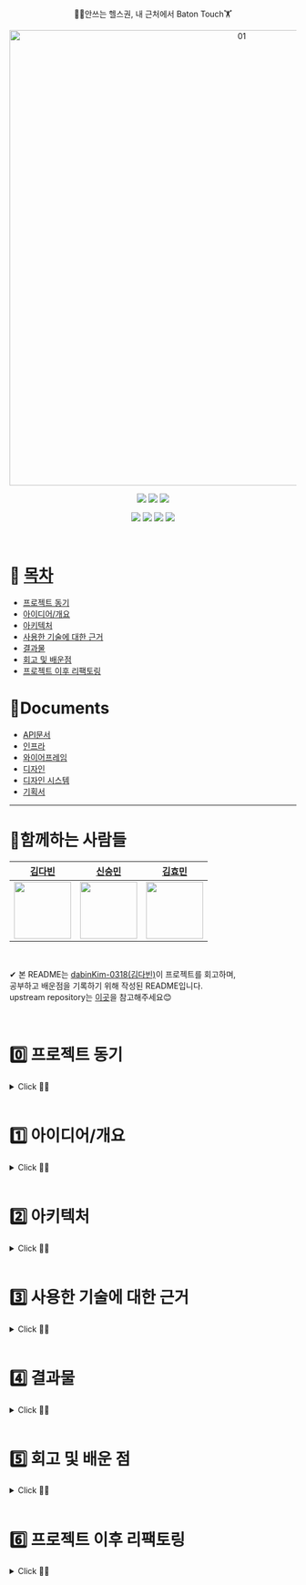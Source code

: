 <br />
<p align='center'>
🏋️‍♀️안쓰는 헬스권, 내 근처에서 Baton Touch🏋️‍
 </p>

 
<p align='center'>
<img width="800" alt="01" src="https://user-images.githubusercontent.com/84564695/186646495-fda84301-59b8-4707-838c-22c72eac14a9.png">
 </p>
 

<p align='center'>
    <img src="https://img.shields.io/badge/kotlin-v1.6.21-blue?logo=kotlin"/>
    <img src="https://img.shields.io/badge/Retrofit2-v2.9.0-green?logo=Retrofit2"/>
    <img src="https://img.shields.io/badge/Hilt-v2.40.5-yellow?logo=Hilt"/>
 </p>
<p align='center'>
    <img src="https://img.shields.io/badge/Moshi-v1.12.0-brightgreen?logo=Moshi"/>
    <img src="https://img.shields.io/badge/Lifecycle-v2.4.1-blue?logo=Lifecycle"/>
    <img src="https://img.shields.io/badge/OkHttp-v4.9.2-orange?logo=OkHttp"/>
    <img src="https://img.shields.io/badge/Timber-v5.0.1-blue?logo=Ttimber">
</p>

<br>


# 📌 [목차](#index) <a name = "index"></a>

- [프로젝트 동기](#reason)
- [아이디어/개요](#outline)
- [아키텍처](#structure)
- [사용한 기술에 대한 근거](#why)
- [결과물](#outputs)
- [회고 및 배운점](#learn)
- [프로젝트 이후 리팩토링](#update)

# 📌Documents
- [API문서](https://baton.yonghochoi.com/search/swagger-ui/#/)  
- [인프라](https://yongho.gitbook.io/baton/) 
- [와이어프레임](https://www.figma.com/file/P0YfFNnvjwTpKJqDC4epC8/%F0%9F%A4%9D%EB%94%94%ED%94%84%EB%A7%8C_6%EC%A1%B0-%EB%B0%94%ED%86%B5?node-id=14430%3A3)
- [디자인](https://www.figma.com/file/P0YfFNnvjwTpKJqDC4epC8/%F0%9F%A4%9D%EB%94%94%ED%94%84%EB%A7%8C_6%EC%A1%B0-%EB%B0%94%ED%86%B5?node-id=15658%3A18578)  
- [디자인 시스템](https://www.figma.com/file/P0YfFNnvjwTpKJqDC4epC8/%F0%9F%A4%9D%EB%94%94%ED%94%84%EB%A7%8C_6%EC%A1%B0-%EB%B0%94%ED%86%B5?node-id=1901%3A31812) 
- [기획서](https://www.notion.so/depromeet/03-26-3b658740d7084b65b393520fff67f34a)

***

# 📌함께하는 사람들

| [김다빈](https://github.com/dabinKim-0318)                | [신승민](https://github.com/greedy0110)                | [김효민](https://github.com/HyomK)                | 
| ------------------------------------------------------- | -------------------------------------------------------- | --------------------------------------------------------- |
| <img src="https://user-images.githubusercontent.com/84564695/190450439-e798897d-8049-421e-b54c-919a582a6c5d.png" width="100"> | <img src="https://avatars.githubusercontent.com/u/16049092?v=4" width="100"> | <img src="https://avatars.githubusercontent.com/u/78139690?v=4" width="100"> | 

<br />

✔ 본 README는 [dabinKim-0318(김다빈)](https://github.com/dabinKim-0318)이 프로젝트를 회고하며,      
공부하고 배운점을 기록하기 위해 작성된 README입니다.    
upstream repository는 [이곳](https://github.com/depromeet/Baton)을 참고해주세요😊    


<br />

# 0️⃣ 프로젝트 동기 <a name = "reason"></a>
<details>
   <summary> Click 🙋‍♀️</summary>
<br />



프로젝트를 할 때마다 실제 현업에서 사용되는 기술을 프로젝트에 적용해보고,   
현업 개발자분의 코드리뷰를 통해 한걸음 더 성장하고 싶다는 생각을 했습니다.   
그래서 대학생과 현업자가 협업하는 동아리 ‘디프만’에서 안드로이드 개발자로 참여했습니다.      
개발자로서의 마인드셋, 더 좋은 코드를 짜기 위한 방법 등 프로젝트를 시작하기 전보다  
훨씬 많이 배우고 좋은 사람들도 알아갈 수 있었던 소중한 시간이었습니다.  

 </details>

<br>

# 1️⃣ 아이디어/개요 <a name = "outline"></a>

<details>
   <summary> Click 🙋‍♀️</summary>
<br />
   
![Menu tree](https://user-images.githubusercontent.com/84564695/186642867-5df08cb4-8015-4c64-ada0-76e9e1a772d4.png)


바통은, 사용하지 않는 회원권은 빠르게 판매하고  
평소 눈여겨 보던 우리 동네 헬스장 회원권을 저렴한 가격에 양도받을 수 있는 서비스 입니다.

현재 제공 되는 4가지 핵심 기능은 다음과 같습니다.

✔ 우리 동네 매물 보기: 집, 회사 근처에 올라온 PT/필라테스/요가 등의 양도권 매물을 확인합니다.    
✔ 판매글 등록하기: 헬스장 위치, 분위기, 옵션 등 구매자가 자주 묻는 정보를 일일이 작성하지 않고 태그를 통해 쉽게 등록합니다.  
✔ 맞춤형 검색필터: 원하는 기간, 가격, 헬스장 정보까지 설정하고, 원하는 회원권을 빠르게 찾아볼 수 있습니다.  
✔ 문의하고 구매하기: 딱맞는 매물을 찾았다면 판매자에게 문의하고 양도권을 구매할 수 있습니다.   


</details>

<br>

# 2️⃣ 아키텍처  <a name = "structure"></a>

<details>
   <summary> Click 🙋‍♀️</summary>
<br />

### ✔ 안드로이드 권장 아키텍쳐
<p align='center'>
 <img width="500" src = "https://user-images.githubusercontent.com/84564695/185730946-f5577906-2be8-4f9c-9b2b-1b40a3f38a15.png" />
 </p>

안드로이드 공식문서에서 [권장 앱 아키텍쳐 다이어그램](https://developer.android.com/jetpack/guide?hl=ko)이 달라진 걸 알게되었습니다. 팀원끼리 프로젝트 아키텍쳐에 대해 논의했고, 모바일 앱 사용자 환경을 올바르게 제공하기 위해 안드로이드 권장 아키텍쳐를 공부하고 프로젝트에 적용하기로 했습니다.  data / domain / presentation 로 layer를 나누고 패키징을 통해 관심사를 분리했습니다.  특히 권장 아키텍쳐에서 강조하는 2가지 원칙인 "UI 기반 클래스를 가볍게 하기",  "UI와 Model(모델)을 분리하기" 규칙을 잘 지키고 있는가?를 생각하며 설계하기 위해 노력했습니다. 디자인 패턴으로는, Repository Pattern 을 사용해 DataSource 캡슐화했습니다. ViewModel, LiveData 등의 Jetpack Component를 활용해 UI Controller의 과도한 책임을 막고 역할을 분리했습니다.

<p align='center'>
 <img width="900" src = "https://user-images.githubusercontent.com/84564695/187017988-ac6d085d-e9b9-4ffd-81f5-f4d64f44fade.png" />
 </p>
이전 프로젝트에서는 단순히 MVVM을 "사용"했다는 것에 그쳤던 것 같았습니다. 그래서 바통 프로젝트에서는 안드로이드 공식문서를 보고 제 나름의 언어로 해석하고 이해하며 세부적인 항목까지 공부해보고 싶다는 생각이 들었고, 아키텍쳐의 중요 개념들을 조직화하고 정리해봤습니다. 특히 UI Layer 구조, UI Layer에서 사용되는 단어의 개념을 깊게 고찰하고 고민했던 부분이 가장 기억에 남습니다. "stateHolders"는 UI State를 생성하는 역할을 하며 공식문서에서 ViewModel을 예로 들고 있습니다. "ViewModel은 StateHolders이다" 와 같은 단어의 개념을 아는게 사소한 일이라고 생각했습니다. 하지만 ViewModel안에서 정의될 UI state 개념과도 관련이 있어 전체적인 구조를 이해하는 데 매우 중요하고 개발자들 사이에서의 커뮤니케이션을 위해서도 반드시 숙지하고 있어야 하는 부분이라는 걸 깨달았습니다. 

</br>


### ✔ 멀티모듈을 도입한 이유 
<p align='center'>
<img width="600" src = "https://user-images.githubusercontent.com/84564695/185730960-5b22e438-97b3-4e79-a6a9-36333cfa9a73.png" />   

 </p>
 
</br>

 바통 프로젝트는 MutiModule (app, map, chatting, bds)로 구성되어있습니다.  "사용하지 않는 회원권은 빠르게 판매하고 평소 눈여겨 보던 우리 동네 헬스장 회원권을 저렴한 가격에 양도할 수 있는 서비스"라는 아이디어가 나온 이후 1차 MVP에 대해 논의하던 중 서비스가 커지면 매장 사장님들이 직접 회원권을 등록하는 "사장님 전용 바통앱"으로 확장할 수 있겠다는 의견이 있었습니다. 기존 바통 앱의 기능들을 모듈로 분리하면 이후 사장님 전용 바통앱에서도 해당 모듈들을 재사용할 수 있을 것이라 생각했고, 안드로이드 팀원들에게 멀티모듈을 도입해 보자고 제안했습니다. 감사하게도 팀원들이 흔쾌히 동의해주었고 회의를 통해 바통이 제공하는 기능을 나눠보았을 때, 크게 매장을 찾기 위한 지도, 양도권 문의, 디자인 시스템이라는 3가지 기능으로 분리할 수 있었습니다. 해당 기능들은 사장님 전용 바통 앱에서도 이용될 가능성이 있었기 때문에 app, map, chatting, bds 모듈로 분리해보기로 했습니다. 부가적으로 멀티모듈이 가진 장점 중 각 기능별 의존성을 줄이고 독립된 작업이 가능하다는 효과도 얻을 수 있었습니다. 결론적으로 app모듈이 map, chatting, bds 모듈에 의존하는 바통 아키텍쳐를 완성시킬 수 있었습니다.

<br>

#### 👉공부하며 작성했던 블로그 포스팅입니다!
| Bolg Link | 
| ------ |
| [[안드로이드 공식문서 파헤치기] 클린 아키텍쳐의 모든 것!](https://url.kr/8m15qg) | 
| [[안드로이드] 멀티모듈](https://url.kr/8m15qg) | 


</details>

<br>

# 3️⃣ 사용한 기술에 대한 근거  <a name = "why"></a>

<details>
   <summary> Click 🙋‍♀️</summary>
<br />

#### 👉각 Stack의 링크를 클릭하시면 공부하며 작성했던 포스팅으로 이동합니다!

| Category | Stack  | Reason |
|:---|:---|:---|
| Jetpack Components |[LiveData](https://velog.io/@dabin/%EC%95%88%EB%93%9C%EB%A1%9C%EC%9D%B4%EB%93%9C-%EA%B3%B5%EC%8B%9D%EB%AC%B8%EC%84%9C-%ED%8C%8C%ED%97%A4%EC%B9%98%EA%B8%B0-LiveData%EC%9D%98-%EB%AA%A8%EB%93%A0-%EA%B2%83) | 최신 data가 생명주기에 따라 자동으로 업데이트 되도록하기 위해 LiveData를 사용했습니다  |
|  |StateFlow | 검색 결과 data를 지속적으로 collect하기 위해 사용했습니다. 하지만 StateFlow를 제대로 알고 사용할 수 있는 수준은 아닙니다.  Rxjava, Flow에 대한 공부가 선행되어야 한다고 생각해서  "잘 모르지만 동작하니 그냥 넘어갔던 부분"들을 제대로 공부하기 위해 프로젝트가 끝나고 하나씩 정리하고 있습니다. 해당 부분을 먼저 공부하고 StateFlow의 장단점, 동작원리 등을 깊게 공부할 계획입니다  |
| |[ViewModel](https://velog.io/@dabin/%EC%95%88%EB%93%9C%EB%A1%9C%EC%9D%B4%EB%93%9CviewModel-%EC%83%9D%EC%84%B1%EC%97%90-%EB%8C%80%ED%95%9C-%EA%B3%A0%EC%B0%B0) | 인스턴스가 소멸된 후 다시 onCreate 가 호출되며 인스턴스로 새로 생성되어도 데이터가 초기화되지 않도록 ViewModel을 사용했습니다. onSaveInstanceState()로 UI Data를 저장할 수도 있었겠지만, 대량의 UI Data를 복원하기에 적합하지 않다고 판단했습니다. 또한 서버, 데이터베이스에 접근하는 코드를 UI Controller와 분리하기 위해 ViewModel을 사용했습니다.
| |[DataBinding](https://velog.io/@dabin/%EC%95%88%EB%93%9C%EB%A1%9C%EC%9D%B4%EB%93%9CDataBinding) | findViewById 메서드에 비해, null safety, type safety 부분에서 장점이 있는 DataBinding을 사용했습니다. ViewBinding이 DataBinding보다 퍼포먼스 효율, 용량 측면에서 장점이 있지만 DataBinding은 ViewBinding역할을 할 수 있을 뿐더러, 레이아웃에서 데이터 연결 작업을 통한 역할 분리를 위해 DataBinding을 선택했습니다. |
| Dependency Injection | Hilt | 클래스간 결합도를 낮추고 원활한 리팩토링을 위해 DI를 적용했습니다. ViewModel에 대한 의존성 주입을 구현하기 편리하고 각 컴포넌트의 라이프 사이클을 자동으로 관리해주는 Hilt를 DI Framework로 활용했습니다. Hilt가 Dagger2를 기반으로 만들어졌기 때문에 Hilt에 대한 이해를 높이기 위해 Dagger2도 함께 공부할 계획입니다 |
| Network | [Retrofit2](https://velog.io/@dabin/%EC%95%88%EB%93%9C%EB%A1%9C%EC%9D%B4%EB%93%9C-Android-%ED%86%B5%EC%8B%A0-%EB%9D%BC%EC%9D%B4%EB%B8%8C%EB%9F%AC%EB%A6%AC%EC%9D%98-%EC%97%AD%EC%82%AC#%EA%B3%B5%EB%B6%80%EB%B0%B0%EA%B2%BD) | 안드로이드 통신 라이브러리의 역사를 공부하면서 Deprecated된 라이브러리들과(HttpClient 등) Volley, OkHttp, Retrofit의 장단점을 비교하며 공부했습니다. 그 결과 개인적으로는 Annotation으로 HTTP 메소드를 정의해서 사용하는 Retrofit이 전체 구조를 파악하기 더 좋은 것 같아 Retrofit을 선택했습니다. JSON을 파싱해주는 Converter 연동을 지원해주기 때문에 Moshi 라이브러리와 함께 사용하기 위해 선택했습니다.    |
|  |[OkHttp3](https://velog.io/@dabin/%EC%95%88%EB%93%9C%EB%A1%9C%EC%9D%B4%EB%93%9C-Android-%ED%86%B5%EC%8B%A0-%EB%9D%BC%EC%9D%B4%EB%B8%8C%EB%9F%AC%EB%A6%AC%EC%9D%98-%EC%97%AD%EC%82%AC#android-%ED%86%B5%EC%8B%A0-%EB%9D%BC%EC%9D%B4%EB%B8%8C%EB%9F%AC%EB%A6%AC%EC%9D%98-%EC%97%AD%EC%82%AC) |  Intercepter를 통해 API가 통신되는 모든 활동을 모니터링하고, 서버 통신 시간을 조절하기 위해 사용했습니다. 또한 Retrofit2을 사용했기 때문에, Retrofit2가 의존하는 OkHttp3를 함께 사용하는게 좋겠다고 생각했습니다. |
| Asynchronous Processing | Coroutine | api요청 시 비동기 처리를 하기 위해 Coroutine을 사용했습니다. 구글에서 권장하는 비동기 처리 방식이기도 하고, 직관적인 함수 사용을 통해 코드의 가독성도 높일 수 있었습니다 |
| Third Party Library |  Glide | 이미지를 빠르고 효율적으로 불러올 수 있게 도와주는 Glide를 사용했습니다. 하지만 단순히 Glide가 메이저하게 사용된다는 이유로 해당 라이브러리를 고민없이 선택했다는 점에서 스스로에게 아쉬움이 남습니다. 프로젝트 이후, 이미지 처리를 위한 사전 개념인 Bitmap, Cache처리 등을 함께 하면서 Glide의 동작원리, 장단점 등을 꼼꼼히 공부할 계획입니다.  |
|  |Moshi |  JSON convert를 위해 Moshi를 사용했습니다. 기존 프로젝트에선 Gson을 사용했는데 Moshi가 제공하는 부가적 기능(JSON 문서를 읽는 중 오류가 발생하거나 형식이 잘못된 경우 java.io.IOException 발생, 타입 포맷과 일치하지 않으면 JsonDataException이 발생)이 매우 편리하다고 느껴 Moshi를 선택했습니다 |
|  |Balloon | tooltip을 간단하게 구현하기 위해 Balloon 라이브러리를 사용했습니다. 사용자가 정의한 layout을 background로 사용할 수 있어 선택했습니다  |
|  |Flexbox | 복잡한 연결관계 없이 view의 순서를 유연하게 배치하기 위해 Flexbox Layout을 사용했습니다.  |
|  | Social Login | 사용자의 회원가입 과정의 번거로움을 피하기 위해 네이버, 카카오 SDK를 사용해 소셜 로그인을 구현했습니다. |
|  | Lottie | 스플래시 화면에서 애니메이션 처리가 필요했고, 고품질 애니메이션을 처리할 때 발생할 수 있는 OOM을 피하기 위해 애니메이션 라이브러리를 사용하기로 결정했습니다. 그중 백터 기반이라 용량이 적고 적용이 간단한 Lottie라이브러리를 활용했습니다. |
|  |Timber | 릴리즈 버전에서 로그를 출력하지 않고, 태그를 별도로 입력하지 않아도 되는 Timber을 사용해 Log를 남겼습니다 |
| CI/CD | GitHub Action| Github Action으로 Build 과정을 검사했습니다. develop 브랜치로 병합 이후 발생한 손상을 즉시 해결 함으로 추후 손상을 해결하는 시간을 줄였습니다. |
| Other Tool | Slack, Notion, Figma, Swagger | 팀원간 이슈 알림을 위해 Slack을 사용했고, 작업 진행상황공유와 디자인 작업, 백엔드 파트원과의 커뮤니케이션 등을 위해 해당 Tool들을 사용했습니다 |

</details>


<br>

# 4️⃣ 결과물  <a name = "outputs"></a>

<details>
   <summary> Click 🙋‍♀️</summary>
<br />
 
### ✔ PreView
 ![Group 3696](https://user-images.githubusercontent.com/84564695/187882678-eeae7a97-4786-4465-bd68-92edae041c6d.png)


### ✔ 회원가입

<img width="198" src = "https://user-images.githubusercontent.com/84564695/187882930-5a58f2fa-df33-4d4c-a95a-629755ea86f0.png" /> <img width="200" src = "https://user-images.githubusercontent.com/84564695/187873414-7413c648-446a-4062-9675-5eba8f171fcd.png" /> <img width="200" src = "https://user-images.githubusercontent.com/84564695/187873830-439d5577-92ce-4074-a29b-49c740bef285.png" /> <img width="200" src = "https://user-images.githubusercontent.com/84564695/187873443-67cdd392-4f30-4ebf-9ac2-dd2c12c8dae7.png" />
  
 - Naver, Kakao 소셜로그인
 - 이름, 전화번호, 계좌설정
 - 위치 설정, 상세주소 설정

 ### ✔ 홈
<img width="200" src = "https://user-images.githubusercontent.com/84564695/187870678-232b3e08-dd14-4fe6-b346-6cb3443e1cf4.png" /> <img width="200" src = "https://user-images.githubusercontent.com/84564695/187874319-b137ddb7-6cf8-41b8-88c5-b803c72bd0c6.png" />
 
  - 위치 정보 등록하러가기
  - Quick link로 이동하기
  - 바통 사용 설명서 보기
  - 검색화면으로 이동하기
  - 필터링된 양도권 보기
 
 <br/><br/>  


  ### ✔ 위치정보 등록
<img width="200" src = "https://user-images.githubusercontent.com/84564695/187874696-53e3ebe8-20b7-46ad-ab5c-b008747fae17.png" /> <img width="200" src = "https://user-images.githubusercontent.com/84564695/187871514-522458b1-8104-49c8-b069-3329a0a6f928.png" /> <img width="200" src = "https://user-images.githubusercontent.com/84564695/187871577-a70bea3a-1e9c-4ad0-a288-c9bb0a52cc0e.png" /> <img width="200" src = "https://user-images.githubusercontent.com/84564695/187871645-0dfd875d-b281-4f8b-9807-b4c47e2d3e81.png" />
 
  - 내 위치 보기
  - 위치 검색하기
  - 위치 검색하기
  - 양도권 매장 최대거리 설정하기
 
 <br/><br/>  
 
### ✔ 양도권 필터링
<img width="200" src = "https://user-images.githubusercontent.com/84564695/185732806-9eb30927-8065-4d01-bbca-5ff4ea5cad3d.png" /> <img width="620" src = "https://user-images.githubusercontent.com/84564695/185732607-7827cd21-3923-45f5-b157-2f6b75231b22.png" />

  - BottomSheet에서 원하는 조건 필터링
  - 양도권 종류, 기간, 가격, 가래방법, 추가옵션, 해시태그 선택
  - 필터 선택시마다 필터링된 매물 개수 실시간 확인

   <br/><br/>  
  
 
### ✔ 맞춤 양도권 보기
<img width="200" src = "https://user-images.githubusercontent.com/84564695/185732955-c61ab2a8-a41a-4203-b0c1-940604201006.png" /> <img width="170" src = "https://user-images.githubusercontent.com/84564695/185732951-e892df8f-a7a4-43b4-890a-67ac6ae4d46e.png" />
 
  - 필터링된 양도권 상세 정보 확인
  - 위치, 가격, 남은 기간 등
  - 양도권 상세 설명
  - 관심있는 양도권 찜하기
  - 내 주변 양도권 추천받기
  - 판매자에게 문의하기 버튼
  
 <br/><br/>  


### ✔ 판매글 작성하기
<img width="198" src = "https://user-images.githubusercontent.com/84564695/187875147-212a2746-d2ec-4fc9-be31-6db2cacee2a2.png" /> <img width="200" src = "https://user-images.githubusercontent.com/84564695/185733180-d279156c-d1d2-40c8-822c-bb7d0251be53.png" /> <img width="200" src = "https://user-images.githubusercontent.com/84564695/185733181-94280c5d-96c6-42ad-80e6-757dffe0dca4.png" /> <img width="200" src = "https://user-images.githubusercontent.com/84564695/185733182-010fe2cf-ed76-478d-9bc9-d25610a4c3d2.png" />
  

  - 장소 등록
  - 사진 등록(5개 까지)
  - 거래방법 선택
  - 설명글 작성
  
   <br/><br/>  

### ✔ 문의하기
 <img width="198" src = "https://user-images.githubusercontent.com/84564695/187880307-20fc5a7d-2d5e-4620-9e49-c83aeb94445b.png" /> <img width="198" src = "https://user-images.githubusercontent.com/84564695/185733086-e047066e-5204-46b8-a0e6-58d4da950ec7.JPG" /> <img width="200" src = "https://user-images.githubusercontent.com/84564695/185733087-b6ead31d-33fc-4585-9969-d5e65bddcada.JPG" />  

  - 판매자에게 문의하기
  - 받은 문의 바로 보기
 
  <br/><br/>  
 
### ✔ 마이페이지  

 <img width="198" src = "https://user-images.githubusercontent.com/84564695/187878912-6268162f-f850-407a-abaf-d0558b951e80.png" /> <img width="200" src = "https://user-images.githubusercontent.com/84564695/185733349-b8936770-b3bf-4edf-bee0-a84dc77b2318.JPG" /> <img width="200" src = "https://user-images.githubusercontent.com/84564695/187879491-c78191e0-b70a-4494-9a0a-bda5373ccfbd.png" /> <img width="200" src = "https://user-images.githubusercontent.com/84564695/187879501-8ea67d77-a2c0-4321-a1a0-70534c92cb86.png" />
  
  - 정보 수정하기
  - 판매내역, 구매내역, 관심상품 보기
  - 알림, 계좌 설정하기
  - 로그아웃
  - 회원탈퇴
    <br/><br/>
 
### ✔ 브랜딩
 
 <p align='center'>
<img width="400" alt="01" src="https://user-images.githubusercontent.com/84564695/187881865-7a6aed02-d0aa-4f89-92a8-053d883165c9.png"> <img width="200" src = "https://user-images.githubusercontent.com/84564695/187881405-53a35346-abe7-425c-a445-02d9a005bf13.png" /> 
 </p>
 
![그림1](https://user-images.githubusercontent.com/84564695/187885064-7f88d3cd-1aa2-48e2-bb76-e4a391819aa4.png)

</details>



<br>

# 5️⃣ 회고 및 배운 점 <a name = "learn"></a>
<details>
   <summary> Click 🙋‍♀️</summary>
<br />


## ✔ 커뮤니케이션 부분
### ◼ 현업자, 대학생들이 함께한 프로젝트
<img width="300" src = "https://user-images.githubusercontent.com/84564695/186438143-9eef5ba2-5289-4ff2-843a-b2fba2a50817.JPG" /><img width="500" src = "https://user-images.githubusercontent.com/84564695/190887138-a7d22be8-ba16-4cb1-8c6f-77ad536fd190.png" />

이번 프로젝트는 3년차 안드로이드 개발자이신 팀원분과 함께 프로젝트를 해볼 수 있는 소중한 기회였습니다. 코드리뷰를 통해 제가 작성한 코드의 문제점을 개선하고 다시 PR을 올리는 등 "더 나은 코드"를 작성하기 위한 경험을 할 수 있었습니다. 특히 개발을 시작하기 전 "본인이 개발할 화면의 구조에 대한 큰 그림을 먼저 그리는게 좋다"와 같은 의미있는 조언도 해주셔서 지금까지 생각해보지 못했던 부분들을 고민해볼 수 있었습니다. 더불어 안드로이드 파트 뿐만아니라 백엔드, 디자인 파트의 다양한 팀원들과 함께하면서 서로 소통하는 법을 배울 수 있었습니다. 특히 팀원 간 작업할 수 있는 시간이 달라 바로 피드백을 주지 못하는 상황이 있을 수 있어서 회의 일정 조율이나 진행 사항을 [칸반보드](https://www.notion.so/depromeet/860e70db2c134a67a56decbecf791e98)를 통해 관리하여 효율적인 작업이 가능하도록 했습니다. 

<br>

## ✔ 기술적인 부분
### ◼ 디자인 시스템 경험
 <img width="200" src = "https://user-images.githubusercontent.com/84564695/185736269-8b99b2ab-f7c1-434f-b106-441d5bef4344.JPG" /><img width="600" src = "https://user-images.githubusercontent.com/84564695/185736276-3e7475c1-7c1b-4953-966f-0beb6c3ec439.png" /><img width="400" src = "https://user-images.githubusercontent.com/84564695/186436858-d4504c9e-8bd4-46d7-8d1d-b796f8357615.JPG" /><img width="400" src = "https://user-images.githubusercontent.com/84564695/186437007-2c189399-dd0f-4b8d-8bf8-6789e00fe059.JPG" />
 
프로젝트를 하면서 [디자인 시스템](https://www.figma.com/file/P0YfFNnvjwTpKJqDC4epC8/%F0%9F%A4%9D%EB%94%94%ED%94%84%EB%A7%8C_6%EC%A1%B0-%EB%B0%94%ED%86%B5?node-id=1901%3A31812)을 처음 적용해봤습니다. 통일된 디자인과 원활한 컴포넌트 관리를 위해 도입하게 되었습니다. 디자이너분들과 상의를 통해 [쏘카의 디자인시스템](https://tech.socarcorp.kr/design/2020/06/23/socar-design-system-01.html)을 차용해서 바통만의 디자인 시스템을 구축해나갔습니다. 컴포넌트의 활성화 여부를 state(focused/disabled/read only), 하위 컴포넌트, 파운데이션 단계는 Primary, Secondary로 구분했습니다. 네이밍이나 variation규칙 등을 함께 고민하면서 더 편리한 UX를 위해 고민한 계기가 되기도 하였고, 디자이너분들과 소통하는 방법도 배울 수 있었습니다. 특히 디자인 시스템을 사용한 덕분에 디자인 통일성, 재사용 측면에서 큰 효과를 볼 수 있었고 네이밍 등의 규칙이 잘 지켜져 있어 유지보수에도 도움이 됐습니다. 

<br>

### ◼ 멀티 모듈 사용

<img width="800" src = "https://user-images.githubusercontent.com/84564695/186440735-40242265-c6da-478f-b89d-724d8f1634a2.JPG" />
   
 
바통은 매장 사장님들을 위한 전용 어플리케이션으로 확장될 수 있다는 초기 아이디어를 기반으로, 앱, 디자인시스템 모듈, map 모듈, 채팅 모듈로 나뉘 개발되었습니다.멀티모듈을 사용하면서 기능 별 의존성을 줄이고 관심사를 분리할 수 있는 멀티모듈의 장점을 느낄 수 있었습니다. 특히 app모듈에서 관련없는 파일들을 관리하지 않을 수 있어서 매우 편리했고 디자인시스템 모듈을 통해 필요한 리소스를 빠르게 찾을 수 있었습니다. 더불어 이후 사장님들을 위한 "바통 사장님전용 어플리케이션"까지 만들어진다면, 각 모듈을 재사용해 개발 시간을 단축하고 통일성 있는 아키텍쳐를 구성할 수 있을거라 생각합니다.
  
  <br>
  
### ◼ 아쉬운 점- Custom View에 대한 이해
재사용 가능한 컴포넌트로 만들고, 사용의 편리성을 높이기 위해 디자인 컴포넌트를 모두 Custom View로 구성했습니다. 개발 효율성을 위해 한 팀원이 전담해서 컴포넌트로 사용되는 Custom View 를 만들기로 했습니다. CustomView를 만들고 사용해본 경험이 없었기 때문에 막막했는데 중간, 최종발표까지 빠르게 컴포넌트를 사용해야 했기 때문에 layout에 대한 정확한 이해없이 Custom View를 사용했습니다. 이렇게 만들어진 컴포넌트들을 가져다 사용했을 땐 정말 편리하고 작업 시간도 단축할 수 있었지만 속성, 스타일, 테마, View, View가 그려지는 과정 등에 대한 깊은 이해없이 그저 동작하는 코드를 작성하고 사용하고 있다는 생각이 들었습니다. CustomView가 만들어지는 과정을 제대로 알지 못하면 잘 사용하고 응용할 수도 없을 것이라고 생각했고, 현재 바통 프로젝트를 리팩토링하면서 부족했던 부분을 공부하고 있습니다. 
  
  <br>
  
### ◼ 아쉬운 점- StateFlow에 대한 이해
UI Data의 data holding과 업데이트를 위해 자주 사용하던 LiveData가 아닌 StateFlow를 사용해본 프로젝트입니다. 하지만 StateFlow의 동작 방식을 깊게 알지 못하고 Rxjava, Flow와 비교했을때의 장단점 등을 제대로 설명할 수 있는 수준이 아니기에 StateFlow에 대한 이해도가 낮은 상태입니다. 바통 프로젝트를 돌아보면서 단순히 빠르게 새롭고 어려운 기술을 적용할 수 있다는 것에 만족하고 뿌듯해했던 제 모습을 반성하게 되었고, 내가 무엇을 모르는지 알고 "꼼꼼히" 공부하며 "제대로" 성장해야 겠다는 생각을 했습니다. 

<br>

## ✔ 개인적인 성장
### ◼ 새로운 기술들에 대한 도전과 반성  
Flow, CustomView 등 이전엔 사용해보지 못한 기능들을 새롭게 접해볼 수 있는 프로젝트였습니다. 데드라인에 맞춰 빠르게 배우고 적용해 볼 수 있는 기회였지만 그만큼 제대로 이해하지 못했기 때문에 아직 완전히 "제가 사용할 수 있는 기술 stack입니다"라고 말할 수는 없습니다. 하지만 현업에서 사용되는 기술들을 알 수 있었던 소중한 시간이었고 프로젝트 이후 차근차근 공부해 나가겠다는 새로운 목표가 생기기도 했습니다. 또한 처음보고 사용해본 적 없는 기술이라 할지라도 사용법에 초점을 맞춰 구현하는 법을 배울 수 있었습니다.

<br>

### ◼ Usability Test
디프만(디자이너와 프로그래머가 만나면)는 프론트, 백엔드, 디자이너 포지션으로 이루어져있기 때문에 PM없이 하나의 서비스를 만들어야했습니다. 개발자와 디자이너 모두 기획에 참여하기 때문에 기획단계에서 저절로 기능구현의 난도와, 기간 내에 구현할 수 있는지와 같은 가능성을 고려하며 프로젝트에 임했습니다. 이전에는 어느정도 완성된 와이어프레임, IA를 보면서 더 '나은' 기획 방향을 고민하는 철저한 개발자 포지션이었다면, 이번 프로젝트에서는 아이디어 도출 즉, 맨바닥부터 '함께' 기획해야했기 때문에 기획, UI&UX에 대한 지식이 필요하다고 생각했습니다. 개발만 했다면 몰랐을 '사용자 편의성', '유저이탈을 방지하는 디자인' 등을 고민할 수 있는 계기였습니다.

<img width="600" src = "https://user-images.githubusercontent.com/84564695/186641825-b45541f1-26e3-41bc-9b47-5f2a670a4254.png" />
    
저희 팀은 사용 편의성을 높이기 위해 기획단계에서 Maze를 이용해 약 30명의 인원들에게 Usability Test를 진행하였습니다. 기존엔 "정렬"필터가 필터 리스트에 있었는데 하위 항목으로 "가까운 거리" 필터링과 슬라이드 형식으로 거리최댓값을 지정하는 필터가 함께 있었기 때문에 중복되는 기능으로 인해 혼란스럽다는 의견이 있었습니다. 따라서 "정렬순" 필터를 필터 리스트에서 떼어내고, 순서만 바꿔서 보여주는 정렬 기능을 필터링 기능과 혼동되지 않도록 기획했습니다.

<img width="600" src = "https://user-images.githubusercontent.com/84564695/186641665-8327560f-0096-44bc-ad6e-ff3387a9b070.png" />


필터 리스트 상단에 바로 검색바가 있었는데 해당 검색창에서 검색을 통해 필터링을 하는 것으로 인식된다는 의견이 있었습니다. 그래서 필터를 화면 상단에 노출시켜 필터 기능을 부각시키고 상단에 검색 창이 아닌 검색 아이콘만 노출시켜 검색화면으로 이동될 수 있게 하였습니다. 팀원들과 함께 UX부분을 고민하면서 개발자도 유저 플로우를 함께 생각하고 더 좋은 사용자 경험을 제공하기 위해 노력해야겠다고 생각했습니다. 

<br>

### ◼ 사용자 관점에서  코드 작성하기

<img width="600" src = "https://user-images.githubusercontent.com/84564695/190887159-370f4278-22e6-4bce-a2b9-f1e641994cd2.png" />

개발을 하면서 단순히 기능구현에만 목적을 두고 코드를 작성하기 보다 '내가 사용자라면 이부분이 불편하지 않을까?', '여기를 개선하면 조금 더 편리하게 사용할 수 있지 않을까?'같은 생각을 하면서 개발에 임했습니다. 아이템을 정렬하는 BottomSheetDialog에서 항목 선택을 마친 후 X를 누를 때 딜레이되는 순간이 없어서 마지막에 어떤 항목을 선택했는 지 확인하기 힘들었습니다. 그래서 BottomSheetDialog가 dismiss될 때 약간의 딜레이가 되는 기능을 추가하는 등 사소한 부분이라도 사용자 관점에서 고민하며 더 나은 방법을 고민했습니다.

<br>

### ◼ 팔로워로서의 역할
바통 프로젝트 이전에 IT동아리 SOPT에서 장기 해커톤APPJAM의 리더를 맡아 일정관리, 회의진행 등의 역할을 했었습니다. 이번 프로젝트에서는 프론트, 백엔드, 디자이너 파트의 현업자분들이 팀리더 역할을 해주셨습니다. 제가 리더를 맡았을 때 회의를 진행하는 동안 다른 팀원이 회의록을 작성해준다던가, 유용한 아티클이나 라이브러리를 공유해주는 등 제가 놓친 부분을 챙겨주고 도와주었을 때 큰힘이 되었었습니다. 그래서 저도 정리되지 않은 칸반보드 일정을 업데이트한다던가, 먼저 적극적으로 의견을 제시하는 등 팔로워 입장에서  팀에 도움이 되기 위해 노력했습니다. 리더와 팔로워의 역할을 모두 해보면서 개발은 혼자하는 것이 아니라는 것을 다시 한번 깨달을 수 있었고 팀원 간 시너지가 프로젝트 결과에도 유의미한 영향을 끼친다는 것을 알게되었습니다.

<br>

### 👉결과적으로 바통 프로젝트는..
저에게 이번 프로젝트는 "안드로이드 권장 아키텍쳐"에 대한 이해도를 완전히 끌어올려 주었다는 점, 새로운 시도를 통해 기술적 성장을 했다는 점에선 성공적인 프로젝트였습니다. 하지만 사용한 기술 스택을 완전히 알고 이용한 게 아니라는 점에선 아쉬운 프로젝트입니다. 프로젝트가 끝나고 아쉬웠던 부분들을 앞으로의 "공부 목차"로 삼고 하나씩 깊게 공부해보자는 목표가 생겼습니다. 이젠 "잘 모르지만 동작하니 그냥 넘어갔던 부분"들을 제대로 공부하기 위해 정리 중입니다. 특히 RxJava를 알아야 Coroutine Flow의 등장 배경, 장단점을 잘 이해할 수 있고 Flow를 사용해보고 불편한 점을 몸소 깨달아야 StateFlow의 장점에 공감할 수 있다고 생각했습니다. 따라서StateFlow(반응형 프로그래밍 전반)에 대한 정확한 이해없이 구현에만 급급했던 것을 반성하고, 속도가 조금 느려도 꼼꼼히 공부하며 리팩토링하고 있습니다! 
   
#### 👉공부하며 작성했던 블로그 포스팅입니다!
| Bolg Link | 
| ------ | 
| [반응형 프로그래밍 개괄 - 큰 그림부터 그려보기!](https://url.kr/xdaogh) |
| ㅡㅡㅡㅡㅡTODOㅡㅡㅡㅡㅡ |
| Bitmap, BitmapFactory |
| View의 수명주기 | 
| View가 렌더링 되는 과정  | 
| 렌더링되는 View의 내부구조  | 
| RxJava | 
| Flow |
| StateFlow | 
</details>

<br>


# 6️⃣ 프로젝트 이후 리팩토링 <a name = "update"></a>

<details>
   <summary> Click 🙋‍♀️</summary>
<br />

## ✔ StickyScrollView 라이브러리를 걷어낸 이유

![](https://velog.velcdn.com/images/dabin/post/8a4fec36-af3b-4f4b-be5a-534f0b3b6516/image.gif)

- 홈화면에 양도권item을 보여주는 RecyclerView의 아이템이 많아지면 로딩이 버벅거리는 현상이 있었습니다. 원인을 고민했는데, 해당 화면을StickyScrollView(amarjain07:StickyScrollView라이브러리) 안에 RecyclerView를 중첩해서 구현했었던 게 떠올랐습니다. 혹시 해당 라이브러리가 NestedScrollView를 상속받아 만든 CustomView라서 한번에 ViewHolder를 그리느라 버벅거리나? 라는 생각이 들었습니다. 확인해보니 제가 사용한 라이브러리는 정말 NestedScrollView의 하위 클래스로 구현되었고, 이때문에 아이템 개수만큼 ViewHolder를 한번에 Create하고 있었습니다. 해당 문제를 해결하기 위해 고민한 과정을 기록하며 공부했습니다.

![녹화_2022_09_09_19_11_54_123](https://user-images.githubusercontent.com/84564695/189340359-ece4eb58-6f55-4a0f-b24d-276ae36a9566.gif)
- NestedScrollView, ScrollView의 하위 커스텀뷰로 감싸 사용하면 각각 재활용문제, 중첩 스크롤 문제가 있었습니다. 그래서 외부 라이브러리를 걷어내고 RecyclerView컴포넌트를 응용해서 문제를 해결하기로 했습니다
-  화면을 여러 ViewType을 가진 RecyclerView로 구현했습니다. 이후 ItemDecoration의 하위 클래스를 만들고 아래와 같은 로직을 생각했습니다
  - 1. 현재 RecyclerView에서 맨 위에 보이는 view를 얻은 view의 position을 얻는다
  - 2. position에 해당하는 view가 헤더가 필요한 뷰인지 아닌지를 판단한다
  - 3. 헤더가 필요한 뷰라면 헤더뷰를 그린다
  - 4. 필요하지 않은 뷰라면 그리지 않는다
- 이후 위 영상처럼 ViewHolder가 생성되는 횟수와 재활용되는 횟수를 로그로 남겨보았고, ViewHolder가 재활용됨을 확인할 수 있었습니다.

#### 👉공부하며 작성했던 블로그 포스팅입니다!
| Bolg Link | 
| ------ | 
| [[안드로이드 공식문서 파헤치기] ScrollView, NestedScrollView, ConcatAdapter의 모든 것!](https://velog.io/@dabin/%EC%95%88%EB%93%9C%EB%A1%9C%EC%9D%B4%EB%93%9C-%EA%B3%B5%EC%8B%9D%EB%AC%B8%EC%84%9C-%ED%8C%8C%ED%97%A4%EC%B9%98%EA%B8%B0-ScrollView-NestedScrollView%EC%9D%98-%EB%AA%A8%EB%93%A0-%EA%B2%83) | 


#### 👉문제 해결 과정을 담은 블로그 포스팅입니다!
| Bolg Link | 
| ------ | 
| [[안드로이드] 라이브러리없이 RecyclerView에 Sticky Header를 구현해보자](https://velog.io/@dabin/%EC%95%88%EB%93%9C%EB%A1%9C%EC%9D%B4%EB%93%9C-%EA%B3%B5%EC%8B%9D%EB%AC%B8%EC%84%9C-%ED%8C%8C%ED%97%A4%EC%B9%98%EA%B8%B0) | 


  <br/><br/>  
 
## ✔ 불필요한 bind() 처리 제거
```kotlin
    //변경 전
    class TicketItemViewHolder(private val binding: ItemTicketBinding) : RecyclerView.ViewHolder(binding.root) {
        fun bind(item: FilteredTicket, scrollType: String, clickListener: (FilteredTicket) -> Unit) {
            with(binding) {
                binding.ibtnItemTicket.clipToOutline = true //bind() 호출시마다 불필요하게 처리됨 
                ...
             }
          }
        
     //변경 후
     override fun onCreateViewHolder(parent: ViewGroup, viewType: Int): TicketItemViewHolder {
        binding.ibtnItemTicket.clipToOutline = true
          ...
    }
```
- item view의 꼭짓점을 round 처리하기 위해 clipToOutline 속성을 true로 설정하는 코드를 bind() 안에서 실행하고 있었습니다. data가 bind될 때마다 불필요한 연산이 처리되는 것이므로 ViewHolder를 create하는 부분에서 처리되도록 변경했습니다.

  <br/><br/>  

## ✔  RecyclerView ViewHolder inner class 변경
```kotlin
    //변경 전
    inner class TicketItemViewHolder(private val binding: ItemTicketBinding) : RecyclerView.ViewHolder(binding.root) {
        fun bind(item: FilteredTicket, position: Int) {
        ...
     }

    //변경 후
     class TicketItemViewHolder(private val binding: ItemTicketBinding) : RecyclerView.ViewHolder(binding.root) {
        fun bind(item: FilteredTicket, position: Int, scrollType: String, clickListener: (FilteredTicket) -> Unit) {
        ...
     }
```
- 메모리 누수에 대해 공부하던 중 inner class 사용 시 불필요한 outer class 참조로 메모리 누수가 발생할 수 있다는 것을 알게되었습니다
- RecyclerView의 ViewHolder를 inner class로 정의하고 있었는데 반드시 inner class로 사용할 이유가 없었기 때문에 nested class로 변경했습니다
  <br/><br/>  


## ✔  inflater 중복 생성 방지
```kotlin
   override fun onCreateViewHolder(parent: ViewGroup, viewType: Int): MyLikePolicyAdapter.MyLikePolicyHomeViewHolder {
        val binding = ItemInterastedPolicyBinding.inflate(LayoutInflater.from(parent.context), parent, false)
      
        return MyLikePolicyHomeViewHolder(binding)
    }

```
- RecyclerView를 사용하던 중 ViewHolder가 Create될 때 마다 inflater가 매번 생성되는 것을 개선할 수 있겠다고 생각했습니다

```kotlin
 private lateinit var inflater: LayoutInflater //전역 변수로 선언

   override fun onCreateViewHolder(parent: ViewGroup, viewType: Int): MyLikePolicyAdapter.MyLikePolicyHomeViewHolder {
          if (!::inflater.isInitialized) //변수를 객체로 엑세스하여 객체에 대한 속성 참조
            inflater = LayoutInflater.from(parent.context)
            
        val binding = ItemTicketBinding.inflate(inflater, parent, false)
      
        return MyLikePolicyHomeViewHolder(binding)
    }

```
- 코틀린 표준 라이브러리에서 제공하는 함수인 isInitialized을 사용해 지연 초기화 속성이 초기화되었는지 검사했습니다.
- inflater의 할당 여부를 확인하고, 중복 생성을 방지했습니다.


  <br/><br/>  

</details>

